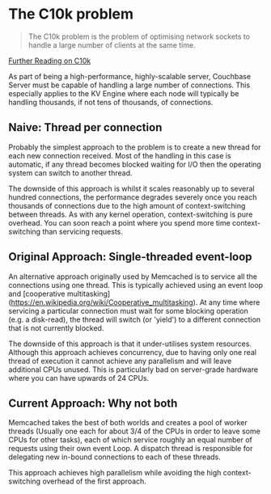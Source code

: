 # The C10k problem

> The C10k problem is the problem of optimising network sockets to handle a
large number of clients at the same time.

[Further Reading on C10k](http://www.kegel.com/c10k.html)

As part of being a high-performance, highly-scalable server, Couchbase Server
must be capable of handling a large number of connections. This especially
applies to the KV Engine where each node will typically be handling thousands,
if not tens of thousands, of connections.

## Naive: Thread per connection

Probably the simplest approach to the problem is to create a new thread for each
new connection received. Most of the handling in this case is automatic, if any
thread becomes blocked waiting for I/O then the operating system can switch to
another thread.

The downside of this approach is whilst it scales reasonably up to several
hundred connections, the performance degrades severely once you reach thousands
of connections due to the high amount of context-switching between threads. As
with any kernel operation, context-switching is pure overhead. You can soon
reach a point where you spend more time context-switching than servicing
requests.

## Original Approach: Single-threaded event-loop

An alternative approach originally used by Memcached is to service all the 
connections using one thread. This is typically achieved using an event loop and
[cooperative multitasking]
(https://en.wikipedia.org/wiki/Cooperative_multitasking). At any time where
servicing a particular connection must wait for some blocking operation (e.g.
a disk-read), the thread will switch (or 'yield') to a different connection that
is not currently blocked.

The downside of this approach is that it under-utilises system resources.
Although this approach achieves concurrency, due to having only one real thread
of execution it cannot achieve any parallelism and will leave additional CPUs
unused. This is particularly bad on server-grade hardware where you can have
upwards of 24 CPUs.

## Current Approach: Why not both

Memcached takes the best of both worlds and creates a pool of worker threads
(Usually one each for about 3/4 of the CPUs in order to leave some CPUs for
other tasks), each of which service roughly an equal number of requests using
their own event Loop. A dispatch thread is responsible for delegating new
in-bound connections to each of these threads.

This approach achieves high parallelism while avoiding the high
context-switching overhead of the first approach.